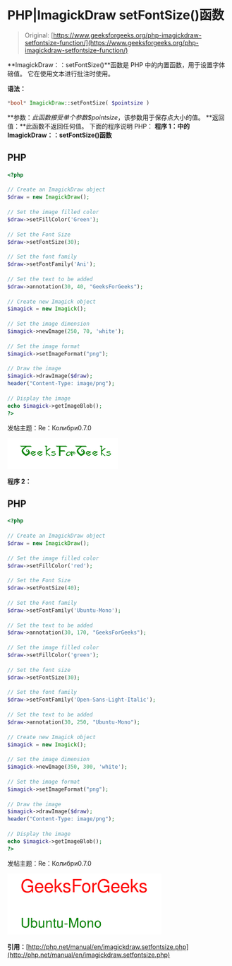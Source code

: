# PHP|ImagickDraw setFontSize()函数

> Original: [https://www.geeksforgeeks.org/php-imagickdraw-setfontsize-function/](https://www.geeksforgeeks.org/php-imagickdraw-setfontsize-function/)

**ImagickDraw：：setFontSize()**函数是 PHP 中的内置函数，用于设置字体磅值。 它在使用文本进行批注时使用。

**语法：**

```php
*bool* ImagickDraw::setFontSize( $pointsize )
```

**参数：**此函数接受单个参数*$pointsize*，该参数用于保存点大小的值。
**返回值：**此函数不返回任何值。
下面的程序说明 PHP：
**程序 1：**中的**ImagickDraw：：setFontSize()函数**

## PHP

```php
<?php

// Create an ImagickDraw object
$draw = new ImagickDraw();

// Set the image filled color
$draw->setFillColor('Green');

// Set the Font Size
$draw->setFontSize(30);

// Set the font family
$draw->setFontFamily('Ani');

// Set the text to be added
$draw->annotation(30, 40, "GeeksForGeeks");

// Create new Imagick object
$imagick = new Imagick();

// Set the image dimension
$imagick->newImage(250, 70, 'white');

// Set the image format
$imagick->setImageFormat("png");

// Draw the image
$imagick->drawImage($draw);
header("Content-Type: image/png");

// Display the image
echo $imagick->getImageBlob();
?>
```

发帖主题：Re：Колибри0.7.0

![setFontSize](img/8f1da15a495177591e06a422e485ca4c.png)

**程序 2：**

## PHP

```php
<?php

// Create an ImagickDraw object
$draw = new ImagickDraw();

// Set the image filled color
$draw->setFillColor('red');

// Set the Font Size
$draw->setFontSize(40);

// Set the Font family
$draw->setFontFamily('Ubuntu-Mono');

// Set the text to be added
$draw->annotation(30, 170, "GeeksForGeeks");

// Set the image filled color
$draw->setFillColor('green');

// Set the font size
$draw->setFontSize(30);

// Set the font family
$draw->setFontFamily('Open-Sans-Light-Italic');

// Set the text to be added
$draw->annotation(30, 250, "Ubuntu-Mono");

// Create new Imagick object
$imagick = new Imagick();

// Set the image dimension
$imagick->newImage(350, 300, 'white');

// Set the image format
$imagick->setImageFormat("png");

// Draw the image
$imagick->drawImage($draw);
header("Content-Type: image/png");

// Display the image
echo $imagick->getImageBlob();
?>
```

发帖主题：Re：Колибри0.7.0

![setFontSize](img/5e8c255c1df155d110015a963d900734.png)

**引用：**[http://php.net/manual/en/imagickdraw.setfontsize.php](http://php.net/manual/en/imagickdraw.setfontsize.php)